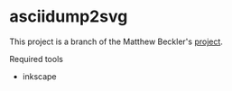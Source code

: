 # asciidump2svg

This project is a branch of the Matthew Beckler's [project](http://www.mbeckler.org/cadence_plot/).

Required tools
- inkscape
